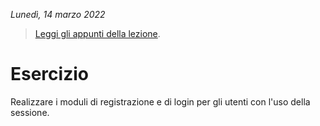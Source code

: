 *Lunedì, 14 marzo 2022*

> [Leggi gli appunti della lezione](../../notes/14-03-2022.md).

# Esercizio

Realizzare i moduli di registrazione e di login per gli utenti con l'uso della sessione.